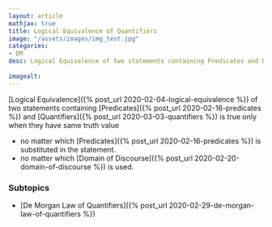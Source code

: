 ```yaml
---
layout: article
mathjax: true
title: Logical Equivalence of Quantifiers
image: "/assets/images/img_test.jpg"
categories:
- DM
desc: Logical Equivalence of two statements containing Predicates and Quantifiers is true only when they have same truth value 
 
imagealt: 
---
```


[Logical Equivalence]({% post_url 2020-02-04-logical-equivalence %}) of two statements containing [Predicates]({% post_url 2020-02-16-predicates %}) and [Quantifiers]({% post_url 2020-03-03-quantifiers %}) is true only when they have same truth value 
* no matter which [Predicates]({% post_url 2020-02-16-predicates %}) is substituted in the statement.
* no matter which [Domain of Discourse]({% post_url 2020-02-20-domain-of-discourse %}) is used.

### Subtopics
- [De Morgan Law of Quantifiers]({% post_url 2020-02-29-de-morgan-law-of-quantifiers %})